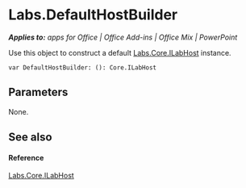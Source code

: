 
# Labs.DefaultHostBuilder

 _**Applies to:** apps for Office | Office Add-ins | Office Mix | PowerPoint_

Use this object to construct a default [Labs.Core.ILabHost](https://dev.office.com/reference/add-ins/office-mix/labs.core.ilabhost) instance.

```
var DefaultHostBuilder: (): Core.ILabHost
```


## Parameters

None.


## See also


#### Reference


[Labs.Core.ILabHost](https://dev.office.com/reference/add-ins/office-mix/labs.core.ilabhost)
